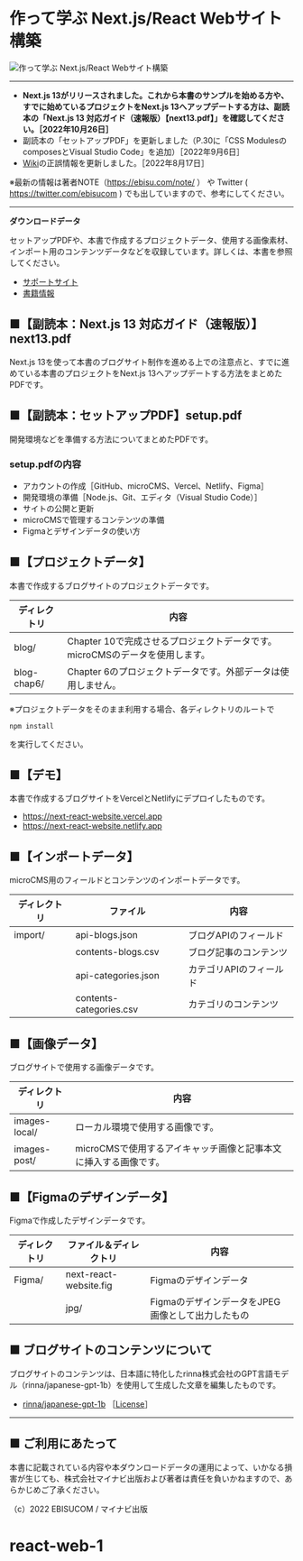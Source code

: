 # 作って学ぶ Next.js/React Webサイト構築

![作って学ぶ Next.js/React Webサイト構築](https://repository-images.githubusercontent.com/510925642/56e98f7c-6e99-47a1-bae1-1203afbd0b82)

---

* **Next.js 13がリリースされました。これから本書のサンプルを始める方や、すでに始めているプロジェクトをNext.js 13へアップデートする方は、副読本の「Next.js 13 対応ガイド（速報版）【next13.pdf】」を確認してください。［2022年10月26日］**
* 副読本の「セットアップPDF」を更新しました（P.30に「CSS ModulesのcomposesとVisual Studio Code」を追加）［2022年9月6日］
* [Wiki](https://github.com/ebisucom/next-react-website/wiki)の正誤情報を更新しました。［2022年8月17日］

※最新の情報は著者NOTE（https://ebisu.com/note/ ） や Twitter ( https://twitter.com/ebisucom ) でも出していますので、参考にしてください。

---

**ダウンロードデータ**

セットアップPDFや、本書で作成するプロジェクトデータ、使用する画像素材、インポート用のコンテンツデータなどを収録しています。詳しくは、本書を参照してください。

* [サポートサイト](https://book.mynavi.jp/supportsite/detail/9784839980177.html) 
* [書籍情報](https://ebisu.com/next-react-website/)


## ■【副読本：Next.js 13 対応ガイド（速報版）】next13.pdf

Next.js 13を使って本書のブログサイト制作を進める上での注意点と、すでに進めている本書のプロジェクトをNext.js 13へアップデートする方法をまとめたPDFです。

## ■【副読本：セットアップPDF】setup.pdf

開発環境などを準備する方法についてまとめたPDFです。

### setup.pdfの内容

* アカウントの作成［GitHub、microCMS、Vercel、Netlify、Figma］
* 開発環境の準備［Node.js、Git、エディタ（Visual Studio Code）］
* サイトの公開と更新
* microCMSで管理するコンテンツの準備
* Figmaとデザインデータの使い方

## ■【プロジェクトデータ】

本書で作成するブログサイトのプロジェクトデータです。

ディレクトリ | 内容 
------------ | -----
blog/        | Chapter 10で完成させるプロジェクトデータです。microCMSのデータを使用します。
blog-chap6/  | Chapter 6のプロジェクトデータです。外部データは使用しません。

※プロジェクトデータをそのまま利用する場合、各ディレクトリのルートで

```
npm install
```

を実行してください。

## ■【デモ】

本書で作成するブログサイトをVercelとNetlifyにデプロイしたものです。

* https://next-react-website.vercel.app
* https://next-react-website.netlify.app

## ■【インポートデータ】

microCMS用のフィールドとコンテンツのインポートデータです。

ディレクトリ | ファイル                 | 内容
------------ | ----------------------- | ---------------------
import/      | api-blogs.json          | ブログAPIのフィールド
　           | contents-blogs.csv      | ブログ記事のコンテンツ
　           | api-categories.json     | カテゴリAPIのフィールド
　           | contents-categories.csv | カテゴリのコンテンツ

## ■【画像データ】

ブログサイトで使用する画像データです。

ディレクトリ  | 内容 
------------- | -----
images-local/ | ローカル環境で使用する画像です。
images-post/  | microCMSで使用するアイキャッチ画像と記事本文に挿入する画像です。

## ■【Figmaのデザインデータ】

Figmaで作成したデザインデータです。

ディレクトリ | ファイル＆ディレクトリ    | 内容
------------ | ----------------------- | ---------------------------------------------
Figma/       | next-react-website.fig  | Figmaのデザインデータ
　           | jpg/                    | FigmaのデザインデータをJPEG画像として出力したもの


## ■ ブログサイトのコンテンツについて

ブログサイトのコンテンツは、日本語に特化したrinna株式会社のGPT言語モデル（rinna/japanese-gpt-1b）を使用して生成した文章を編集したものです。

* [rinna/japanese-gpt-1b](https://huggingface.co/rinna/japanese-gpt-1b) ［[License](https://huggingface.co/rinna/japanese-gpt-1b#licenese)］

-----------------------------------------------

## ■ ご利用にあたって

本書に記載されている内容や本ダウンロードデータの運用によって、いかなる損害が生じても、株式会社マイナビ出版および著者は責任を負いかねますので、あらかじめご了承ください。

（c）2022 EBISUCOM / マイナビ出版
# react-web-1
